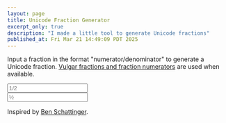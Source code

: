 ```yaml
---
layout: page
title: Unicode Fraction Generator
excerpt_only: true
description: "I made a little tool to generate Unicode fractions"
published_at: Fri Mar 21 14:49:09 PDT 2025
---
```


Input a fraction in the format "numerator/denominator" to generate a Unicode fraction. [Vulgar fractions and fraction numerators](/symbols/#Fraction) are used when available.

<div class="card">
    <div class="card-body">
        <form>
            <div class="row">
                <div class="col">
                    <input type="text" id="fraction" name="text" placeholder="1/2" oninput="updateFract()" class="form-control" required />
                </div>
                <div id="result-container" class="form-group copyable col">
                    <input type="text" id="result" name="text" class="form-control" placeholder="½" readonly />
                </div>
            </div>
        </form>
    </div>
</div>

<script>
    function isInteger(num) { return parseInt(num) == num }
    function superscript(num) {
        const superscriptDigits = ['⁰', '¹', '²', '³', '⁴', '⁵', '⁶', '⁷', '⁸', '⁹'];
        return String(num).split('').map(digit => superscriptDigits[parseInt(digit)]).join('')
    }
    function subscript(num) {
        const subscriptDigits = ['₀', '₁', '₂', '₃', '₄', '₅', '₆', '₇', '₈', '₉'];
        return String(num).split('').map(digit => subscriptDigits[parseInt(digit)]).join('')
    }
    function updateFract() {
        const input = document.getElementById("fraction").value;
        const parts = input.split('/');

        const resultElement = document.getElementById('result');
        const copyButton = document.querySelector('.copyable button');

        var result;
        var copyable = false;

        if (!input) {
            // Empty case
            result = "";
        }
        else if (
            parts.length > 2 || parts.length <= 0 ||
            (parts.length >= 1 && !isInteger(parts[0]) && parts[0] != "") ||
            (parts.length >= 2 && !isInteger(parts[1]) && parts[1] != "")
        ) {
            // Error case
            result = "(invalid)";
        }
        else if (
            isInteger(parts[0]) &&
            (parts.length == 1 || parts[1] == "")
        ) {
            // Incomplete case (numerator only)
            const numerator = parts[0];
            if (numerator == 1 && parts.length == 2) {
                result = "⅟";
            } else {
                result = superscript(numerator);
                if (parts.length == 2) {
                    result = `${result}⁄`;
                }
            }
        }
        else {
            // Complete fraction
            const numerator = parts[0];
            const denominator = parts[1];

            if (numerator == 0 && denominator == 3) { result = "↉"; }
            else if (numerator == 1 && denominator == 2) { result = "½"; }
            else if (numerator == 1 && denominator == 3) { result = "⅓"; }
            else if (numerator == 2 && denominator == 3) { result = "⅔"; }
            else if (numerator == 1 && denominator == 4) { result = "¼"; }
            else if (numerator == 3 && denominator == 4) { result = "¾"; }
            else if (numerator == 1 && denominator == 5) { result = "⅕"; }
            else if (numerator == 2 && denominator == 5) { result = "⅖"; }
            else if (numerator == 3 && denominator == 5) { result = "⅗"; }
            else if (numerator == 4 && denominator == 5) { result = "⅘"; }
            else if (numerator == 1 && denominator == 6) { result = "⅙"; }
            else if (numerator == 5 && denominator == 6) { result = "⅚"; }
            else if (numerator == 1 && denominator == 7) { result = "⅐"; }
            else if (numerator == 1 && denominator == 8) { result = "⅛"; }
            else if (numerator == 3 && denominator == 8) { result = "⅜"; }
            else if (numerator == 5 && denominator == 8) { result = "⅝"; }
            else if (numerator == 7 && denominator == 8) { result = "⅞"; }
            else if (numerator == 1 && denominator == 9) { result = "⅑"; }
            else if (numerator == 1 && denominator == 10) { result = "⅒"; }
            else {
                if (numerator == 1) { result = "⅟"; }
                else { result = `${superscript(numerator)}⁄`; }
                result = `${result}${subscript(denominator)}`;
            }
            copyable = true;
        }

        resultElement.value = result;
        if (copyButton) {
            copyButton.disabled = !copyable;
        }
    }

    document.addEventListener("DOMContentLoaded", function() {
        updateFract();
        document.getElementById("fraction").focus();
    });
</script>

Inspired by [Ben Schattinger](https://lights0123.com/fractions/).
